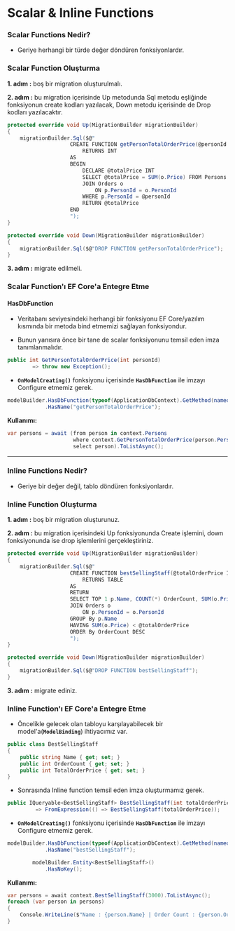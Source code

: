 ﻿# Scalar & Inline Functions

### Scalar Functions Nedir?
- Geriye herhangi bir türde değer döndüren fonksiyonlardır.

### Scalar Function Oluşturma
**1. adım :** boş bir migration oluşturulmalı.

**2. adım :** bu migration içerisinde Up metodunda Sql metodu eşliğinde fonksiyonun create kodları yazılacak, Down metodu içerisinde de Drop kodları yazılacaktır.
```csharp
protected override void Up(MigrationBuilder migrationBuilder)
{
	migrationBuilder.Sql($@"
                    CREATE FUNCTION getPersonTotalOrderPrice(@personId INT)
	                    RETURNS INT
                    AS
                    BEGIN
	                    DECLARE @totalPrice INT
	                    SELECT @totalPrice = SUM(o.Price) FROM Persons p
	                    JOIN Orders o
		                    ON p.PersonId = o.PersonId
	                    WHERE p.PersonId = @personId
	                    RETURN @totalPrice
                    END
                    ");
}        
```
```csharp
protected override void Down(MigrationBuilder migrationBuilder)
{
	migrationBuilder.Sql($@"DROP FUNCTION getPersonTotalOrderPrice");
}
```
**3. adım :** migrate edilmeli.

### Scalar Function'ı EF Core'a Entegre Etme

#### HasDbFunction
- Veritabanı seviyesindeki herhangi bir fonksiyonu EF Core/yazılım kısmında bir metoda bind etmemizi sağlayan fonksiyondur.

- Bunun yanısıra önce bir tane de scalar fonksiyonunu temsil eden imza tanımlanmalıdır.
```csharp
public int GetPersonTotalOrderPrice(int personId)
        => throw new Exception();
```
- **`OnModelCreating()`** fonksiyonu içerisinde **`HasDbFunction`** ile imzayı Configure etmemiz gerek.
```csharp
modelBuilder.HasDbFunction(typeof(ApplicationDbContext).GetMethod(nameof(ApplicationDbContext.GetPersonTotalOrderPrice),  new[]  {  typeof(int)  }))  
			.HasName("getPersonTotalOrderPrice");
```


**Kullanımı:**
```csharp
var persons = await (from person in context.Persons
                     where context.GetPersonTotalOrderPrice(person.PersonId) > 500
                     select person).ToListAsync();
```
-----------------------

### Inline Functions Nedir?
- Geriye bir değer değil, tablo döndüren fonksiyonlardır.

### Inline Function Oluşturma
**1. adım :** boş bir migration oluşturunuz.

**2. adım :** bu migration içerisindeki Up fonksiyonunda Create işlemini, down fonksiyonunda ise drop işlemlerini gerçekleştiriniz.
```csharp
protected override void Up(MigrationBuilder migrationBuilder)
{
	migrationBuilder.Sql($@"
	                CREATE FUNCTION bestSellingStaff(@totalOrderPrice INT = 10000)
		                RETURNS TABLE
	                AS
	                RETURN 
	                SELECT TOP 1 p.Name, COUNT(*) OrderCount, SUM(o.Price) TotalOrderPrice FROM Persons p
	                JOIN Orders o
		                ON p.PersonId = o.PersonId
	                GROUP By p.Name
	                HAVING SUM(o.Price) < @totalOrderPrice
	                ORDER By OrderCount DESC
                    ");
}
```
```csharp
protected override void Down(MigrationBuilder migrationBuilder)
{
	migrationBuilder.Sql($@"DROP FUNCTION bestSellingStaff");
}
```
**3. adım :** migrate ediniz.

### Inline Function'ı EF Core'a Entegre Etme
- Öncelikle gelecek olan tabloyu karşılayabilecek bir model'a(**`ModelBinding`**) ihtiyacımız var.
```csharp
public class BestSellingStaff
{
    public string Name { get; set; }
    public int OrderCount { get; set; }
    public int TotalOrderPrice { get; set; }
}
```
- Sonrasında Inline function temsil eden imza oluşturmamız gerek.
```csharp
public IQueryable<BestSellingStaff> BestSellingStaff(int totalOrderPrice = 10000)
         => FromExpression(() => BestSellingStaff(totalOrderPrice));
```
- **`OnModelCreating()`** fonksiyonu içerisinde **`HasDbFunction`** ile imzayı Configure etmemiz gerek.
```csharp
modelBuilder.HasDbFunction(typeof(ApplicationDbContext).GetMethod(nameof(ApplicationDbContext.BestSellingStaff), new[] { typeof(int) }))
            .HasName("bestSellingStaff");

        modelBuilder.Entity<BestSellingStaff>()
            .HasNoKey();
```
**Kullanımı:**
```csharp
var persons = await context.BestSellingStaff(3000).ToListAsync();
foreach (var person in persons)
{
    Console.WriteLine($"Name : {person.Name} | Order Count : {person.OrderCount} | Total Order Price : {person.TotalOrderPrice}");
}
```

